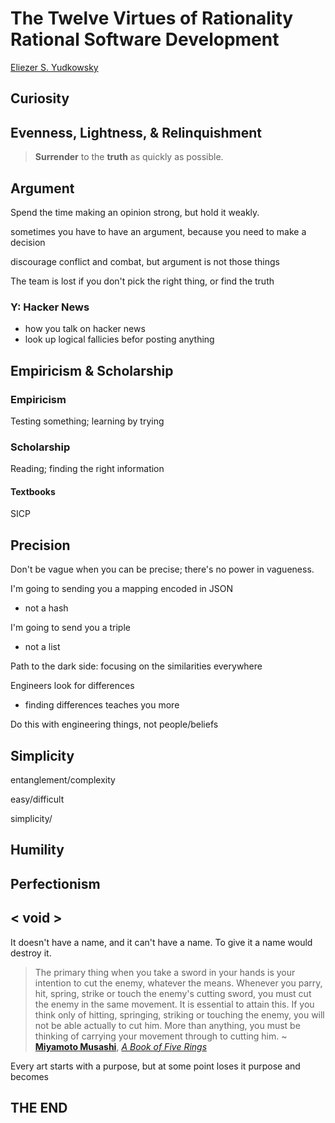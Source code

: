 # The Twelve Virtues of <crossout>Rationality</crossout> Rational Software Development

[Eliezer S. Yudkowsky](http://yudkowsky.net/)

## Curiosity

## Evenness, Lightness, & Relinquishment

> **Surrender** to the **truth** as quickly as possible.

## Argument

Spend the time making an opinion strong, but hold it weakly.

sometimes you have to have an argument, because you need to make a decision

discourage conflict and combat, but argument is not those things

The team is lost if you don't pick the right thing, or find the truth

### Y: Hacker News
- how you talk on hacker news
- look up logical fallicies befor posting anything

## Empiricism & Scholarship

### Empiricism

Testing something; learning by trying

### Scholarship

Reading; finding the right information

#### Textbooks

SICP

## Precision

Don't be vague when you can be precise; there's no power in vagueness.

I'm going to sending you a mapping encoded in JSON
- not a hash

I'm going to send you a triple
- not a list

Path to the dark side: focusing on the similarities everywhere

Engineers look for differences
- finding differences teaches you more

Do this with engineering things, not people/beliefs

## Simplicity

entanglement/complexity

easy/difficult

simplicity/

## Humility

## Perfectionism

## < void >

It doesn't have a name, and it can't have a name. To give it a name would destroy it.

> The primary thing when you take a sword in your hands is your intention to cut the enemy, whatever the means. Whenever you parry, hit, spring, strike or touch the enemy's cutting sword, you must cut the enemy in the same movement. It is essential to attain this. If you think only of hitting, springing, striking or touching the enemy, you will not be able actually to cut him. More than anything, you must be thinking of carrying your movement through to cutting him.
~ **[Miyamoto Musashi](http://en.wikipedia.org/wiki/Miyamoto_Musashi)**, *[A Book of Five Rings](http://en.wikipedia.org/wiki/The_Book_of_Five_Rings)*

Every art starts with a purpose, but at some point loses it purpose and becomes

## THE END
